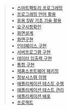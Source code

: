 > * [스마트팩토리 프로그래밍](https://github.com/yungjin/-/tree/master/1.%EC%8A%A4%EB%A7%88%ED%8A%B8%ED%8C%A9%ED%86%A0%EB%A6%AC%20%ED%94%84%EB%A1%9C%EA%B7%B8%EB%9E%98%EB%B0%8D)
> * [프로그래밍 언어 활용](https://github.com/yungjin/-/tree/master/2.%ED%94%84%EB%A1%9C%EA%B7%B8%EB%9E%98%EB%B0%8D%20%EC%96%B8%EC%96%B4%20%ED%99%9C%EC%9A%A9)
> * [응용 SW 기초 기술 활용](https://github.com/yungjin/-/tree/master/3.%EC%9D%91%EC%9A%A9%20SW%20%EA%B8%B0%EC%B4%88%20%EA%B8%B0%EC%88%A0%20%ED%99%9C%EC%9A%A9)
> * [요구사항확인](https://github.com/yungjin/-/tree/master/4.%EC%9A%94%EA%B5%AC%EC%82%AC%ED%95%AD%20%ED%99%95%EC%9D%B8)
> * [화면설계](https://github.com/yungjin/-/tree/master/5.%ED%99%94%EB%A9%B4%EC%84%A4%EA%B3%84)
> * [화면구현](https://github.com/yungjin/KYH)
> * [인터페이스 구현](https://github.com/yungjin/-/tree/master/7.%EC%9D%B8%ED%84%B0%ED%8E%98%EC%9D%B4%EC%8A%A4%EA%B5%AC%ED%98%84)
> * [서버프로그램 구현](https://github.com/yungjin/-/blob/master/%EC%B5%9C%EC%98%81%EC%A7%84.zip)
> * [데이터 입출력 구현](https://github.com/yungjin/gdc/blob/master/%EC%B5%9C%EC%98%81%EC%A7%84%20%EB%8D%B0%EC%9D%B4%ED%84%B0%20%EC%9E%85%EC%B6%9C%EB%A0%A5.zip)
> * [통합 구현](https://github.com/yungjin/gdc/blob/master/%EC%9D%B4%EC%A7%80%ED%98%84%ED%8C%80.zip)
> * [제품소프트웨어 패키징](https://github.com/yungjin/-/blob/master/%EC%B5%9C%EC%98%81%EC%A7%84.zip)
> * [정보시스템 이행](http://gudi.kr/gdc3/201901/20190122/%ec%b5%9c%ec%98%81%ec%a7%84.zip)
> * [애플리케이션 테스트 수행](http://gudi.kr/gdc3/201901/20190129/%ec%b5%9c%ec%98%81%ec%a7%84.zip)
> * [애플리케이션 테스트 관리](http://gudi.kr/gdc3/201902/20190213/%ec%b5%9c%ec%98%81%ec%a7%84.zip)
> * [애플리케이션 배포](http://gudi.kr/gdc3/201902/20190220/%EC%B5%9C%EC%98%81%EC%A7%84/)
> * [프로젝트](http://gudi.kr/gdc3/201903/20190321/%ec%b5%9c%ec%98%81%ec%a7%84.zip)

